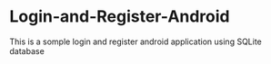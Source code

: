 # Login-and-Register-Android
 This is a somple login and register android application using SQLite database
